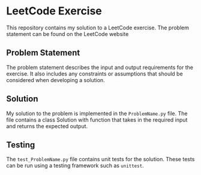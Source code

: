 # LeetCode Exercise

This repository contains my solution to a LeetCode exercise. The problem statement can be found on the LeetCode website

## Problem Statement

The problem statement describes the input and output requirements for the exercise. It also includes any constraints or assumptions that should be considered when developing a solution.

## Solution

My solution to the problem is implemented in the `ProblemName.py` file. The file contains a class Solution with function that takes in the required input and returns the expected output.

## Testing

The `test_ProblemName.py` file contains unit tests for the solution. These tests can be run using a testing framework such as `unittest`.


